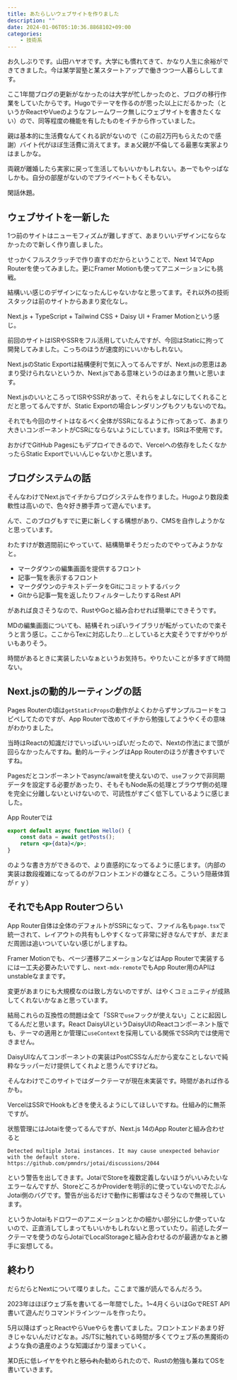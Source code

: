 ```yaml
---
title: あたらしいウェブサイトを作りました
description: ""
date: 2024-01-06T05:10:36.8868102+09:00
categories:
    - 技術系
---
```


お久しぶりです。山田ハヤオです。大学にも慣れてきて、かなり人生に余裕ができてきました。今は某学習塾と某スタートアップで働きつつ一人暮らししてます。

ここ1年間ブログの更新がなかったのは大学が忙しかったのと、ブログの移行作業をしていたからです。Hugoでテーマを作るのが思った以上にだるかった（というかReactやVueのようなフレームワーク無しにウェブサイトを書きたくない）ので、同等程度の機能を有したものをイチから作っていました。

親は基本的に生活費なんてくれる訳がないので（この前2万円もらえたので感謝）バイト代がほぼ生活費に消えてます。まぁ父親が不倫してる最悪な実家よりはましかな。

両親が離婚したら実家に戻って生活してもいいかもしれない。あーでもやっぱなしかも。自分の部屋がないのでプライベートもくそもない。

閑話休題。

## ウェブサイトを一新した

1つ前のサイトはニューモフィズムが難しすぎて、あまりいいデザインにならなかったので新しく作り直しました。

せっかくフルスクラッチで作り直すのだからということで、Next 14でApp Routerを使ってみました。更にFramer Motionも使ってアニメーションにも挑戦。

結構いい感じのデザインになったんじゃないかなと思ってます。それ以外の技術スタックは前のサイトからあまり変化なし。

Next.js + TypeScript + Tailwind CSS + Daisy UI + Framer Motionという感じ。

前回のサイトはISRやSSRをフル活用していたんですが、今回はStaticに拘って開発してみました。こっちのほうが速度的にいいかもしれない。

Next.jsのStatic Exportは結構便利で気に入ってるんですが、Next.jsの恩恵はあまり受けられないというか、Next.jsである意味というのはあまり無いと思います。

Next.jsのいいところってISRやSSRがあって、それらをよしなにしてくれることだと思ってるんですが、Static Exportの場合レンダリングもクソもないのでね。

それでも今回のサイトはなるべく全体がSSRになるように作ってあって、あまり大きいコンポーネントがCSRにならないようにしています。ISRは不使用です。

おかげでGitHub Pagesにもデプロイできるので、Vercelへの依存をしたくなかったらStatic Exportでいいんじゃないかと思います。

## ブログシステムの話

そんなわけでNext.jsでイチからブログシステムを作りました。Hugoより数段柔軟性は高いので、色々好き勝手弄って遊んでいます。

んで、このブログもすでに更に新しくする構想があり、CMSを自作しようかなと思っています。

わたすけが数週間前にやっていて、結構簡単そうだったのでやってみようかなと。

-   マークダウンの編集画面を提供するフロント
-   記事一覧を表示するフロント
-   マークダウンのテキストデータをGitにコミットするバック
-   Gitから記事一覧を返したりフィルターしたりするRest API

があれば良さそうなので、RustやGoと組み合わせれば簡単にできそうです。

MDの編集画面についても、結構それっぽいライブラリが転がっていたので楽そうと言う感じ。ここからTexに対応したり…としていると大変そうですがやりがいもありそう。

時間があるときに実装したいなぁというお気持ち。やりたいことが多すぎて時間ない。

## Next.jsの動的ルーティングの話

Pages Routerの頃は`getStaticProps`の動作がよくわからずサンプルコードをコピペしてたのですが、App Routerで改めてイチから勉強してようやくその意味がわかりました。

当時はReactの知識だけでいっぱいいっぱいだったので、Nextの作法にまで頭が回らなかったんですね。動的ルーティングはApp Routerのほうが書きやすいですね。

Pagesだとコンポーネントでasync/awaitを使えないので、`use`フックで非同期データを設定する必要があったり、そもそもNode系の処理とブラウザ側の処理を完全に分離しないといけないので、可読性がすごく低下しているように感じました。

App Routerでは

```jsx
export default async function Hello() {
    const data = await getPosts();
    return <p>{data}</p>;
}
```

のような書き方ができるので、より直感的になってるように感じます。（内部の実装は数段複雑になってるのがフロントエンドの嫌なところ。こういう隠蔽体質がｒｙ）

## それでもApp Routerつらい

App Router自体は全体のデフォルトがSSRになって、ファイル名も`page.tsx`で統一されて、レイアウトの共有もしやすくなって非常に好きなんですが、まだまだ周囲は追いついていない感じがしますね。

Framer Motionでも、ページ遷移アニメーションなどはApp Routerで実装するには一工夫必要みたいですし、`next-mdx-remote`でもApp Router用のAPIはunstableなままです。

変更があまりにも大規模なのは致し方ないのですが、はやくコミュニティが成熟してくれないかなぁと思っています。

結局これらの互換性の問題は全て「SSRで`use`フックが使えない」ことに起因してるんだと思います。React DaisyUIというDaisyUIのReactコンポーネント版でも、テーマの適用とか管理に`useContext`を採用している関係でSSR内では使用できません。

DaisyUIなんてコンポーネントの実装はPostCSSなんだから変なことしないで純粋なラッパーだけ提供してくれよと思うんですけどね。

そんなわけでこのサイトではダークテーマが現在未実装です。時間があれば作るかも。

VercelはSSRでHookもどきを使えるようにしてほしいですね。仕組み的に無茶ですが。

状態管理にはJotaiを使ってるんですが、Next.js 14のApp Routerと組み合わせると

```
Detected multiple Jotai instances. It may cause unexpected behavior with the default store. https://github.com/pmndrs/jotai/discussions/2044
```

という警告を出してきます。JotaiでStoreを複数定義しないほうがいいみたいなエラーなんですが、StoreどころかProviderを明示的に使っていないのでたぶんJotai側のバグです。警告が出るだけで動作に影響はなさそうなので無視しています。

というかJotaiもドロワーのアニメーションとかの細かい部分にしか使っていないので、正直消してしまってもいいかもしれないと思っていたり。前述したダークテーマを使うのならJotaiでLocalStorageと組み合わせるのが最適かなぁと勝手に妄想してる。

## 終わり

だらだらとNextについて喋りました。ここまで誰が読んでるんだろう。

2023年はほぼウェブ系を書いてる一年間でした。1~4月くらいはGoでREST API書いて遊んだりコマンドラインツールを作ったり。

5月以降はずっとReactやらVueやらを書いてました。フロントエンドあまり好きじゃないんだけどなぁ。JS/TSに触れている時間が多くてウェブ系の黒魔術のような負の遺産のような知識ばかり溜まっていく。

某D氏に低レイヤをやれと~~怒られた~~勧められたので、Rustの勉強も兼ねてOSを書いていきます。
